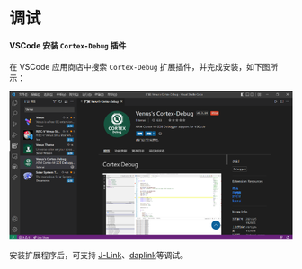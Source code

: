 # 调试

#### VSCode 安装 `Cortex-Debug`  插件
在 VSCode 应用商店中搜索 `Cortex-Debug` 扩展插件，并完成安装，如下图所示：

![](./files/venus-debug.png)

安装扩展程序后，可支持 [J-Link](../../gdbdebug/gdbdebug-jlink.md)、[daplink](../../gdbdebug/gdbdebug-daplink.md)等调试。